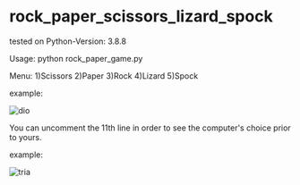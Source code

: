 # rock_paper_scissors_lizard_spock

tested on Python-Version: 3.8.8

Usage: python rock_paper_game.py

Menu:
1)Scissors
2)Paper
3)Rock
4)Lizard
5)Spock

example:

![dio](https://user-images.githubusercontent.com/29146438/118895171-5152e580-b90e-11eb-9fa8-93ab234a4faa.PNG)

You can uncomment the 11th line in order to see the computer's choice prior to yours.

example:

![tria](https://user-images.githubusercontent.com/29146438/118895375-b7d80380-b90e-11eb-8160-61182cfb84a1.PNG)
